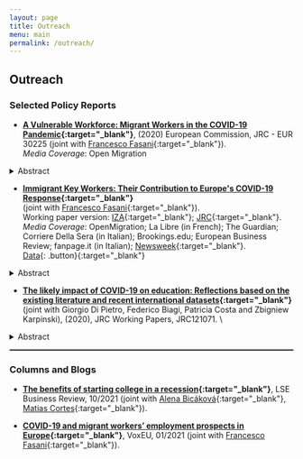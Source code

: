 ```yaml
---
layout: page
title: Outreach
menu: main
permalink: /outreach/
---
```


## Outreach

### Selected Policy Reports
<p> </p>

- **[A Vulnerable Workforce: Migrant Workers in the
COVID-19 Pandemic](https://jacopoto.github.io/jacopomazza.com/covid_vulnerability.pdf){:target="_blank"}**, (2020) European Commission, JRC - EUR 30225 (joint with [Francesco Fasani](https://sites.google.com/site/fasani2010/){:target="_blank"}). \
*Media Coverage*: Open Migration

<details>
  <summary>Abstract</summary>
This report analyses the labour conditions of migrant workers in the EU in the context of the COVID-19 epidemic. By looking at the prevalence of temporary contracts, the position in the income distribution and the likelihood that jobs can be conducted from home for both key and non-key migrant workers, it highlights the potential and distinct vulnerabilities for these two groups. Foreign born workers - especially Extra-EU migrants - are at a disadvantage in all three dimensions: they are more likely to be in temporary employment, earn lower wages and have jobs that are less amenable to teleworking. The report concludes by identifying possible areas of policy intervention to address these vulnerabilities.

</details>
<p> </p>

- **[Immigrant Key Workers: Their Contribution to Europe's COVID-19 Response](https://jacopoto.github.io/jacopomazza.com/covid_key_workers.pdf){:target="_blank"}** \
(joint with [Francesco Fasani](https://sites.google.com/site/fasani2010/){:target="_blank"}). \
Working paper version: [IZA](https://www.iza.org/publications/pp/155/immigrant-key-workers-their-contribution-to-europes-covid-19-response){:target="_blank"}; [JRC](https://knowledge4policy.ec.europa.eu/publication/immigrant-key-workers-their-contribution-europes-covid-19-response_en){:target="_blank"}. \
*Media Coverage*: OpenMigration; La Libre (in French); The Guardian; Corriere Della Sera (in Italian); Brookings.edu; European Business Review; fanpage.it (in Italian); [Newsweek](https://www.newsweek.com/covid-vulnerable-groups-dealt-setback-vaccine-europe-largely-halts-johnson-johnson-shot-1583639){:target="_blank"}. \
[Data](https://github.com/jacopoto/fm-migrant-key-workers){: .button}{:target="_blank"}

<details>
  <summary>Abstract</summary>
This note describes the contribution of migrant workers to the ongoing effort to keep basic services running in the Union during the COVID-19 epidemic. We quantify the prevalence of migrant workers in the so called "key professions" that the Commission and Member States have identified using the most recent wave of the EU Labour Force Survey. Our results show that migrant "key workers" are essential for critical functions in European societies.

</details>
<p> </p>

- **[The likely impact of COVID-19 on education: Reflections based on the existing literature and recent international datasets](https://publications.jrc.ec.europa.eu/repository/handle/JRC121071){:target="_blank"}** (joint with Giorgio Di Pietro, Federico Biagi, Patricia Costa and Zbigniew Karpinski), (2020), JRC Working Papers, JRC121071. \

<details>
  <summary>Abstract</summary>
In order to reduce the spread of COVID-19, most countries around the world have decided to temporarily close educational institutions. However, learning has not stopped but is now fully taking place online as schools and universities provide remote schooling. Using existing literature and evidence from recent international data (Eurostat, PISA, ICILS, PIRLS, TALIS), this report attempts to gain a better understanding of how the COVID-19 crisis may affect students' learning. It looks at the different direct and indirect ways through which the virus and the measures adopted to contain it may impact children's achievement. Very conservative estimates for a few selected EU countries consistently indicate that, on average, students will suffer a learning loss. It is also suggested that COVID-19 will not affect students equally, will influence negatively both cognitive and non-cognitive skills acquisition, and may have important long-term consequences in addition to the short-term ones.

</details>
<p> </p>

<hr style="border:.25px solid grey">

### Columns and Blogs
<p> </p>

- **[The benefits of starting college in a recession](https://blogs.lse.ac.uk/businessreview/2021/10/14/the-benefits-of-starting-college-in-a-recession/){:target="_blank"}**, LSE Business Review, 10/2021 (joint with [Alena Bicáková](http://home.cerge-ei.cz/Alena/){:target="_blank"}, [Matias Cortes](https://www.sites.google.com/site/gmatiascortes/home){:target="_blank"}).

- **[COVID-19 and migrant workers’ employment prospects in Europe](https://cepr.org/voxeu/columns/covid-19-and-migrant-workers-employment-prospects-europe?utm_source=dlvr.it&utm_medium=twitter){:target="_blank"}**, VoxEU, 01/2021 (joint with [Francesco Fasani](https://sites.google.com/site/fasani2010/){:target="_blank"}).
